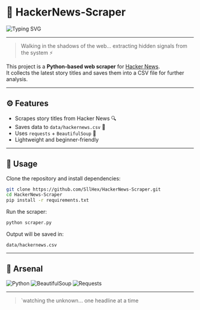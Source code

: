 # 🐉 HackerNews-Scraper

![Typing SVG](https://readme-typing-svg.demolab.com?font=Fira+Code&size=24&duration=5000&pause=500&color=00FFFF&width=800&lines=Inbound+coder+%7C+Automation+%26+AI+%7C+Ghost+in+the+system)

---

> Walking in the shadows of the web... extracting hidden signals from the system ⚡

This project is a **Python-based web scraper** for [Hacker News](https://news.ycombinator.com/).  
It collects the latest story titles and saves them into a CSV file for further analysis.

---

## ⚙️ Features
- Scrapes story titles from Hacker News 🔍  
- Saves data to `data/hackernews.csv` 📂  
- Uses `requests` + `BeautifulSoup` 🐍  
- Lightweight and beginner-friendly

---

## 🚀 Usage
Clone the repository and install dependencies:
```bash
git clone https://github.com/SllHex/HackerNews-Scraper.git
cd HackerNews-Scraper
pip install -r requirements.txt
```

Run the scraper:
```bash
python scraper.py
```

Output will be saved in:
```
data/hackernews.csv
```

---

## 🔧 Arsenal
![Python](https://img.shields.io/badge/Python-3776AB?style=for-the-badge&logo=python&logoColor=white)
![BeautifulSoup](https://img.shields.io/badge/BeautifulSoup-FFFFFF?style=for-the-badge&logo=python&logoColor=green)
![Requests](https://img.shields.io/badge/Requests-20232A?style=for-the-badge&logo=python&logoColor=yellow)

---

> `watching the unknown... one headline at a time
